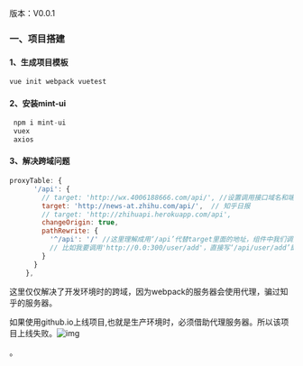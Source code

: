 版本：V0.0.1
### 一、项目搭建
#### 1、生成项目模板

```js
vue init webpack vuetest
```
#### 2、安装mint-ui
```js
 npm i mint-ui
 vuex
 axios
```

#### 3、解决跨域问题
```js
proxyTable: {
      '/api': {
        // target: 'http://wx.4006188666.com/api/', //设置调用接口域名和端口号别忘了加http
        target: 'http://news-at.zhihu.com/api/',  // 知乎日报
        // target: 'http://zhihuapi.herokuapp.com/api',
        changeOrigin: true,
        pathRewrite: {
          '^/api': '/' //这里理解成用‘/api’代替target里面的地址，组件中我们调接口时直接用api代替
          // 比如我要调用'http://0.0:300/user/add'，直接写‘/api/user/add’即可
        }
      }
    },
```

这里仅仅解决了开发环境时的跨域，因为webpack的服务器会使用代理，骗过知乎的服务器。

如果使用github.io上线项目,也就是生产环境时，必须借助代理服务器。所以该项目上线失败。![img](file:///C:\Users\ming\AppData\Local\Temp\SGPicFaceTpBq\23900\069802BC.png)

。
